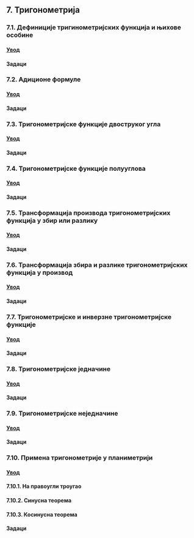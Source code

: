 ## 7. **Тригонометрија**

### 7.1. **Дефиниције тригинометријских функција и њихове особине**

#### [Увод](https://github.com/itgimpi/math/blob/main/09zbirka/07trigonometrija/7.1.definicije/00trigo.md)

#### Задаци

### 7.2. **Адиционе формуле**

#### [Увод](https://github.com/itgimpi/math/blob/main/09zbirka/06logaritam/6.2.jednacine/00log1.md)

#### Задаци

### 7.3. **Тригонометријске функције двоструког угла**

#### [Увод](https://github.com/itgimpi/math/blob/main/09zbirka/06logaritam/6.3.nejed/00log3.md)

#### Задаци

### 7.4. **Тригонометријске функције полууглова**

#### [Увод](https://github.com/itgimpi/math/blob/main/09zbirka/06logaritam/6.3.nejed/00log3.md)

#### Задаци

### 7.5. **Трансформација производа тригонометријских функција у збир или разлику**

#### [Увод](https://github.com/itgimpi/math/blob/main/09zbirka/06logaritam/6.3.nejed/00log3.md)

#### Задаци

### 7.6. **Трансформација збира и разлике  тригонометријских функција у производ**

#### [Увод](https://github.com/itgimpi/math/blob/main/09zbirka/06logaritam/6.3.nejed/00log3.md)

#### Задаци

### 7.7. **Тригонометријске и инверзне тригонометријске функције**

#### [Увод](https://github.com/itgimpi/math/blob/main/09zbirka/06logaritam/6.3.nejed/00log3.md)

#### Задаци

### 7.8. **Тригонометријске једначине**

#### [Увод](https://github.com/itgimpi/math/blob/main/09zbirka/06logaritam/6.3.nejed/00log3.md)

#### Задаци

### 7.9. **Тригонометријске неједначине**

#### [Увод](https://github.com/itgimpi/math/blob/main/09zbirka/06logaritam/6.3.nejed/00log3.md)

#### Задаци

### 7.10. **Примена тригонометрије у планиметрији**

#### [Увод](https://github.com/itgimpi/math/blob/main/09zbirka/06logaritam/6.3.nejed/00log3.md)

#### 7.10.1. **На правоугли троугао**

#### 7.10.2. **Синусна теорема**

#### 7.10.3. **Косинусна теорема**

#### Задаци